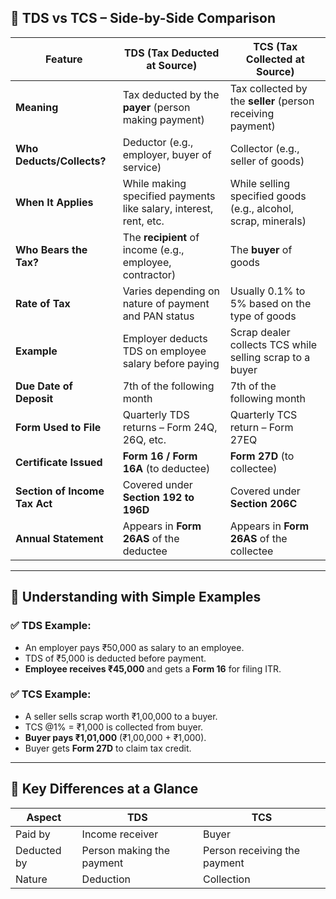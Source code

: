 ## 📘 **TDS vs TCS – Side-by-Side Comparison**

| Feature                       | **TDS (Tax Deducted at Source)**                                  | **TCS (Tax Collected at Source)**                              |
| ----------------------------- | ----------------------------------------------------------------- | -------------------------------------------------------------- |
| **Meaning**                   | Tax deducted by the **payer** (person making payment)             | Tax collected by the **seller** (person receiving payment)     |
| **Who Deducts/Collects?**     | Deductor (e.g., employer, buyer of service)                       | Collector (e.g., seller of goods)                              |
| **When It Applies**           | While making specified payments like salary, interest, rent, etc. | While selling specified goods (e.g., alcohol, scrap, minerals) |
| **Who Bears the Tax?**        | The **recipient** of income (e.g., employee, contractor)          | The **buyer** of goods                                         |
| **Rate of Tax**               | Varies depending on nature of payment and PAN status              | Usually 0.1% to 5% based on the type of goods                  |
| **Example**                   | Employer deducts TDS on employee salary before paying             | Scrap dealer collects TCS while selling scrap to a buyer       |
| **Due Date of Deposit**       | 7th of the following month                                        | 7th of the following month                                     |
| **Form Used to File**         | Quarterly TDS returns – Form 24Q, 26Q, etc.                       | Quarterly TCS return – Form 27EQ                               |
| **Certificate Issued**        | **Form 16 / Form 16A** (to deductee)                              | **Form 27D** (to collectee)                                    |
| **Section of Income Tax Act** | Covered under **Section 192 to 196D**                             | Covered under **Section 206C**                                 |
| **Annual Statement**          | Appears in **Form 26AS** of the deductee                          | Appears in **Form 26AS** of the collectee                      |

---

## 🧠 **Understanding with Simple Examples**

### ✅ **TDS Example:**

* An employer pays ₹50,000 as salary to an employee.
* TDS of ₹5,000 is deducted before payment.
* **Employee receives ₹45,000** and gets a **Form 16** for filing ITR.

### ✅ **TCS Example:**

* A seller sells scrap worth ₹1,00,000 to a buyer.
* TCS @1% = ₹1,000 is collected from buyer.
* **Buyer pays ₹1,01,000** (₹1,00,000 + ₹1,000).
* Buyer gets **Form 27D** to claim tax credit.

---

## 🎯 **Key Differences at a Glance**

| Aspect      | **TDS**                   | **TCS**                      |
| ----------- | ------------------------- | ---------------------------- |
| Paid by     | Income receiver           | Buyer                        |
| Deducted by | Person making the payment | Person receiving the payment |
| Nature      | Deduction                 | Collection                   |
